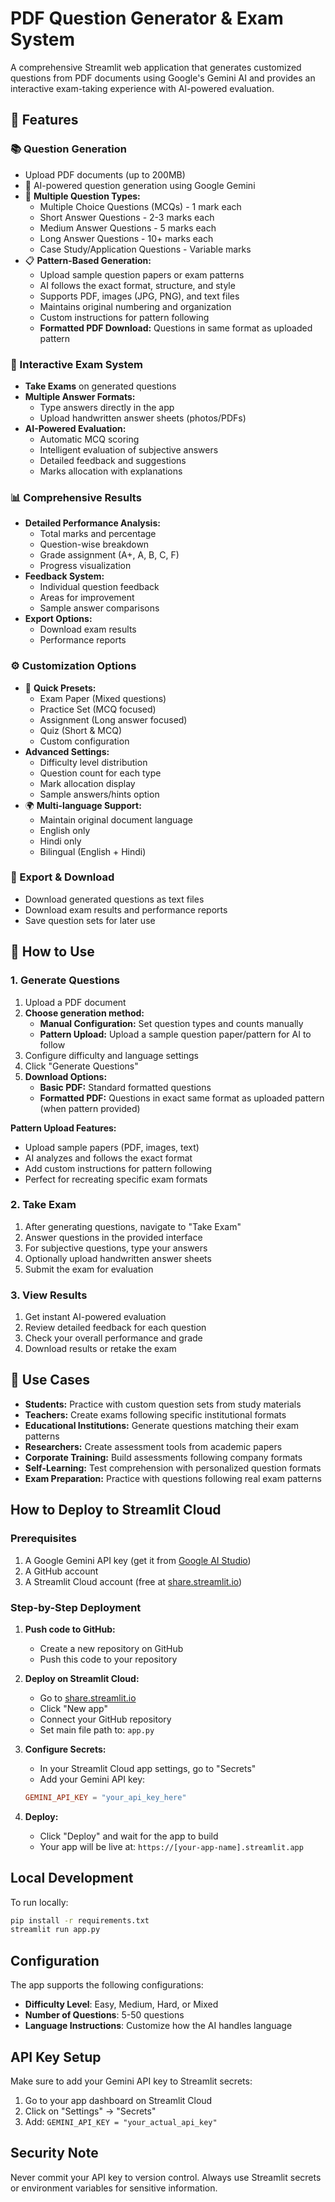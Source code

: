 # PDF Question Generator & Exam System

A comprehensive Streamlit web application that generates customized questions from PDF documents using Google's Gemini AI and provides an interactive exam-taking experience with AI-powered evaluation.

## 🌟 Features

### 📚 Question Generation
- Upload PDF documents (up to 200MB)
- 🤖 AI-powered question generation using Google Gemini
- 📝 **Multiple Question Types:**
  - Multiple Choice Questions (MCQs) - 1 mark each
  - Short Answer Questions - 2-3 marks each
  - Medium Answer Questions - 5 marks each
  - Long Answer Questions - 10+ marks each
  - Case Study/Application Questions - Variable marks
- 📋 **Pattern-Based Generation:**
  - Upload sample question papers or exam patterns
  - AI follows the exact format, structure, and style
  - Supports PDF, images (JPG, PNG), and text files
  - Maintains original numbering and organization
  - Custom instructions for pattern following
  - **Formatted PDF Download:** Questions in same format as uploaded pattern

### 🎯 Interactive Exam System
- **Take Exams** on generated questions
- **Multiple Answer Formats:**
  - Type answers directly in the app
  - Upload handwritten answer sheets (photos/PDFs)
- **AI-Powered Evaluation:**
  - Automatic MCQ scoring
  - Intelligent evaluation of subjective answers
  - Detailed feedback and suggestions
  - Marks allocation with explanations

### 📊 Comprehensive Results
- **Detailed Performance Analysis:**
  - Total marks and percentage
  - Question-wise breakdown
  - Grade assignment (A+, A, B, C, F)
  - Progress visualization
- **Feedback System:**
  - Individual question feedback
  - Areas for improvement
  - Sample answer comparisons
- **Export Options:**
  - Download exam results
  - Performance reports

### ⚙️ Customization Options
- 🎯 **Quick Presets:**
  - Exam Paper (Mixed questions)
  - Practice Set (MCQ focused)
  - Assignment (Long answer focused)
  - Quiz (Short & MCQ)
  - Custom configuration
- **Advanced Settings:**
  - Difficulty level distribution
  - Question count for each type
  - Mark allocation display
  - Sample answers/hints option
- 🌍 **Multi-language Support:**
  - Maintain original document language
  - English only
  - Hindi only
  - Bilingual (English + Hindi)

### 💾 Export & Download
- Download generated questions as text files
- Download exam results and performance reports
- Save question sets for later use

## 🚀 How to Use

### 1. Generate Questions
1. Upload a PDF document
2. **Choose generation method:**
   - **Manual Configuration:** Set question types and counts manually
   - **Pattern Upload:** Upload a sample question paper/pattern for AI to follow
3. Configure difficulty and language settings
4. Click "Generate Questions"
5. **Download Options:**
   - **Basic PDF:** Standard formatted questions
   - **Formatted PDF:** Questions in exact same format as uploaded pattern (when pattern provided)

**Pattern Upload Features:**
- Upload sample papers (PDF, images, text)
- AI analyzes and follows the exact format
- Add custom instructions for pattern following
- Perfect for recreating specific exam formats

### 2. Take Exam
1. After generating questions, navigate to "Take Exam"
2. Answer questions in the provided interface
3. For subjective questions, type your answers
4. Optionally upload handwritten answer sheets
5. Submit the exam for evaluation

### 3. View Results
1. Get instant AI-powered evaluation
2. Review detailed feedback for each question
3. Check your overall performance and grade
4. Download results or retake the exam

## 🎯 Use Cases

- **Students:** Practice with custom question sets from study materials
- **Teachers:** Create exams following specific institutional formats
- **Educational Institutions:** Generate questions matching their exam patterns
- **Researchers:** Create assessment tools from academic papers
- **Corporate Training:** Build assessments following company formats
- **Self-Learning:** Test comprehension with personalized question formats
- **Exam Preparation:** Practice with questions following real exam patterns

## How to Deploy to Streamlit Cloud

### Prerequisites
1. A Google Gemini API key (get it from [Google AI Studio](https://makersuite.google.com/app/apikey))
2. A GitHub account
3. A Streamlit Cloud account (free at [share.streamlit.io](https://share.streamlit.io))

### Step-by-Step Deployment

1. **Push code to GitHub:**
   - Create a new repository on GitHub
   - Push this code to your repository

2. **Deploy on Streamlit Cloud:**
   - Go to [share.streamlit.io](https://share.streamlit.io)
   - Click "New app"
   - Connect your GitHub repository
   - Set main file path to: `app.py`

3. **Configure Secrets:**
   - In your Streamlit Cloud app settings, go to "Secrets"
   - Add your Gemini API key:
   ```toml
   GEMINI_API_KEY = "your_api_key_here"
   ```

4. **Deploy:**
   - Click "Deploy" and wait for the app to build
   - Your app will be live at: `https://[your-app-name].streamlit.app`

## Local Development

To run locally:

```bash
pip install -r requirements.txt
streamlit run app.py
```

## Configuration

The app supports the following configurations:
- **Difficulty Level**: Easy, Medium, Hard, or Mixed
- **Number of Questions**: 5-50 questions
- **Language Instructions**: Customize how the AI handles language

## API Key Setup

Make sure to add your Gemini API key to Streamlit secrets:
1. Go to your app dashboard on Streamlit Cloud
2. Click on "Settings" → "Secrets"
3. Add: `GEMINI_API_KEY = "your_actual_api_key"`

## Security Note

Never commit your API key to version control. Always use Streamlit secrets or environment variables for sensitive information.

